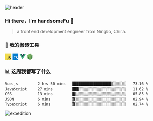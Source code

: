 ![header](https://raw.githubusercontent.com/fzq1998/fzq1998/master/header.png)

### Hi there，I'm handsomeFu 👋

> a front end development engineer from Ningbo, China.

### 🔧 我的搬砖工具
<code><img height="20" src="https://raw.githubusercontent.com/github/explore/80688e429a7d4ef2fca1e82350fe8e3517d3494d/topics/javascript/javascript.png" alt="javascript"></code>
<code><img height="20" src="https://raw.githubusercontent.com/github/explore/80688e429a7d4ef2fca1e82350fe8e3517d3494d/topics/typescript/typescript.png" alt="typescript"></code>
<code><img height="20" src="https://raw.githubusercontent.com/github/explore/80688e429a7d4ef2fca1e82350fe8e3517d3494d/topics/vue/vue.png" alt="vue"></code>
<code><img height="20" src="https://raw.githubusercontent.com/github/explore/80688e429a7d4ef2fca1e82350fe8e3517d3494d/topics/nodejs/nodejs.png" alt="nodejs"></code>



### 📊 这周我都写了什么
<!--START_SECTION:waka-->

```txt
Vue.js         2 hrs 50 mins   ██████████████████▒░░░░░░   73.16 %
JavaScript     27 mins         ███░░░░░░░░░░░░░░░░░░░░░░   11.62 %
CSS            13 mins         █▒░░░░░░░░░░░░░░░░░░░░░░░   05.85 %
JSON           6 mins          ▓░░░░░░░░░░░░░░░░░░░░░░░░   02.94 %
TypeScript     6 mins          ▓░░░░░░░░░░░░░░░░░░░░░░░░   02.74 %
```

<!--END_SECTION:waka-->


![expedition](https://raw.githubusercontent.com/fzq1998/fzq1998/master/expedition.gif)

